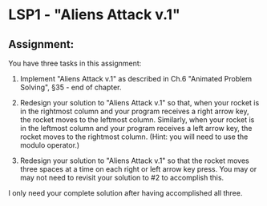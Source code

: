 # LSP1 - "Aliens Attack v.1"

## Assignment: 

You have three tasks in this assignment:

1. Implement "Aliens Attack v.1" as described in Ch.6 "Animated
   Problem Solving", §35 - end of chapter.

2. Redesign your solution to "Aliens Attack v.1" so that, when your
   rocket is in the rightmost column and your program receives a right
   arrow key, the rocket moves to the leftmost column. Similarly, when
   your rocket is in the leftmost column and your program receives a
   left arrow key, the rocket moves to the rightmost column. (Hint:
   you will need to use the modulo operator.)

3. Redesign your solution to "Aliens Attack v.1" so that the rocket
   moves three spaces at a time on each right or left arrow key press.
   You may or may not need to revisit your solution to #2 to
   accomplish this.

I only need your complete solution after having accomplished all three.
